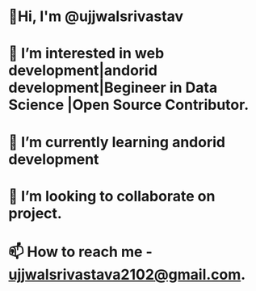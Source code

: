 # 👋Hi, I'm @ujjwalsrivastav

# 👀 I’m interested in web development|andorid development|Begineer in Data Science |Open Source Contributor.

# 🌱 I’m currently learning andorid development

# 💞️ I’m looking to collaborate on project.

# 📫 How to reach me - ujjwalsrivastava2102@gmail.com.

<!---
ujjwalsrivastav/ujjwalsrivastav is a ✨ special ✨ repository because its `README.md` (this file) appears on your GitHub profile.
You can click the Preview link to take a look at your changes.
--->
